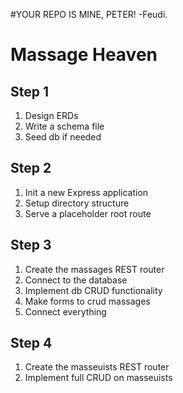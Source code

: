 #YOUR REPO IS MINE, PETER!
-Feudi.

# Massage Heaven

## Step 1

1. Design ERDs
2. Write a schema file
3. Seed db if needed

## Step 2

1. Init a new Express application
2. Setup directory structure
3. Serve a placeholder root route

## Step 3

1. Create the massages REST router
2. Connect to the database
3. Implement db CRUD functionality
4. Make forms to crud massages
5. Connect everything

## Step 4

1. Create the masseuists REST router
2. Implement full CRUD on masseuists
